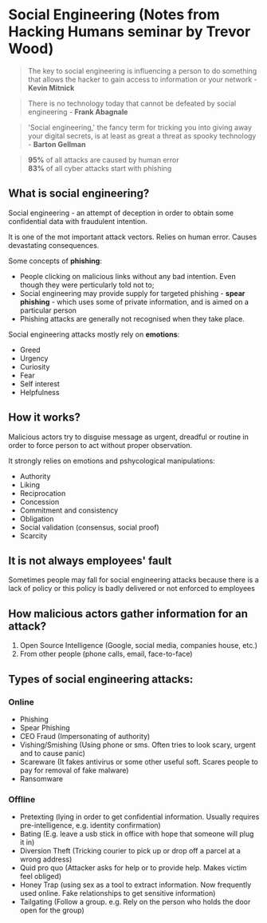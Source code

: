 # Social Engineering (Notes from Hacking Humans seminar by Trevor Wood)

>The key to social engineering is influencing a person to do something
>that allows the hacker to gain access to information or your network -
>**Kevin Mitnick**

>There is no technology today that cannot be defeated by social
>engineering - **Frank Abagnale**

>'Social engineering,' the fancy term for tricking you into giving away your
>digital secrets, is at least as great a threat as spooky technology - **Barton
>Gellman**

> **95%** of all attacks are caused by human error <br>
> **83%** of all cyber attacks start with phishing


## What is social engineering?

Social engineering - an attempt of deception in order to obtain some confidential data with fraudulent intention.

It is one of the mot important attack vectors. Relies on human error. Causes devastating consequences.

Some concepts of **phishing**:
- People clicking on malicious links without any bad intention. Even though they were perticularly told not to;
- Social engineering may provide supply for targeted phishing - **spear phishing** - which uses some of private information, and is aimed on a particular person
- Phishing attacks are generally not recognised when they take place.

Social engineering attacks mostly rely on **emotions**:
- Greed
- Urgency
- Curiosity
- Fear
- Self interest
- Helpfulness

## How it works?

Malicious actors try to disguise message as urgent, dreadful or routine in order to force person to act without proper observation.

It strongly relies on emotions and pshycological manipulations:
- Authority
- Liking
- Reciprocation
- Concession
- Commitment and consistency
- Obligation
- Social validation (consensus, social proof)
- Scarcity

## It is not always employees' fault

Sometimes people may fall for social engineering attacks because there is a lack of policy or this policy is badly delivered or not enforced to employees

## How malicious actors gather information for an attack?
1. Open Source Intelligence (Google, social media, companies house, etc.)
2. From other people (phone calls, email, face-to-face)

## Types of social engineering attacks:

### Online
- Phishing
- Spear Phishing
- CEO Fraud (Impersonating of authority)
- Vishing/Smishing (Using phone or sms. Often tries to look scary, urgent and to cause panic)
- Scareware (It fakes antivirus or some other useful soft. Scares people to pay for removal of fake malware)
- Ransomware

### Offline
- Pretexting (lying in order to get confidential information. Usually requires pre-intelligence, e.g. identity confirmation)
- Bating (E.g. leave a usb stick in office with hope that someone will plug it in)
- Diversion Theft (Tricking courier to pick up or drop off a parcel at a wrong address)
- Quid pro quo (Attacker asks for help or to provide help. Makes victim feel obliged)
- Honey Trap (using sex as a tool to extract information. Now frequently used online. Fake relationships to get sensitive information)
- Tailgating (Follow a group. e.g. Rely on the person who holds the door open for the group)
